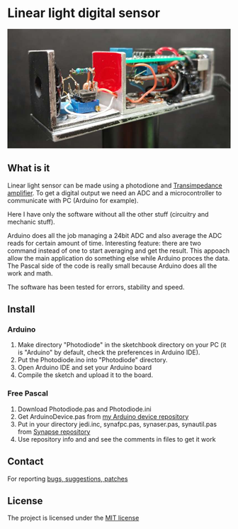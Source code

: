 # Linear light digital sensor

![Alt Text](https://github.com/serhiykobyakov/linear-light-digital-sensor/blob/main/Photodiode.jpg)

## What is it

Linear light sensor can be made using a photodione and [Transimpedance amplifier](https://en.wikipedia.org/wiki/Transimpedance_amplifier). To get a digital output we need an ADC and a microcontroller to communicate with PC (Arduino for example).

Here I have only the software without all the other stuff (circuitry and mechanic stuff).

Arduino does all the job managing a 24bit ADC and also average the ADC reads for certain amount of time. Interesting feature: there are two command instead of one to start averaging and get the result. This appoach allow the main application do something else while Arduino proces the data. The Pascal side of the code is really small because Arduino does all the work and math.

The software has been tested for errors, stability and speed.

## Install

### Arduino

1. Make directory "Photodiode" in the sketchbook directory on your PC (it is "Arduino" by default, check the preferences in Arduino IDE).
2. Put the Photodiode.ino into "Photodiode" directory.
3. Open Arduino IDE and set your Arduino board
4. Compile the sketch and upload it to the board.

### Free Pascal

1. Download Photodiode.pas and Photodiode.ini
2. Get ArduinoDevice.pas from [my Arduino device repository](https://github.com/serhiykobyakov/Arduino_device_FPC) 
3. Put in your directory jedi.inc, synafpc.pas, synaser.pas, synautil.pas from [Synapse repository](http://synapse.ararat.cz/doku.php/download)
4. Use repository info and and see the comments in files to get it work

## Contact
For reporting [bugs, suggestions, patches](https://github.com/serhiykobyakov/linear-light-digital-sensor/issues)

## License
The project is licensed under the [MIT license](https://github.com/serhiykobyakov/linear-light-digital-sensor/blob/main/LICENSE)
